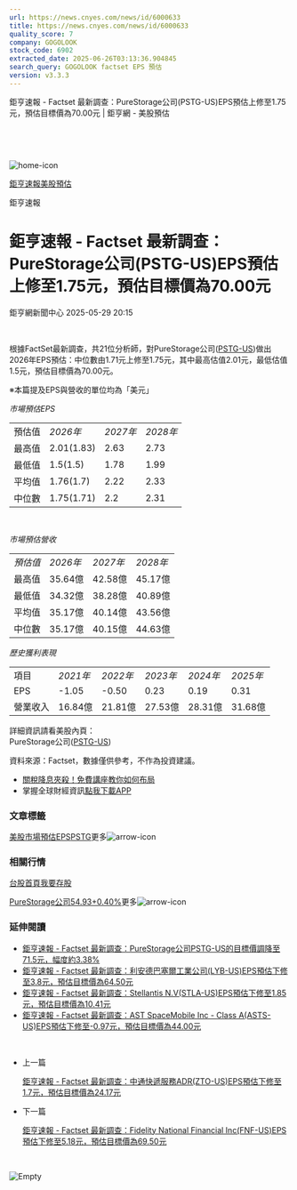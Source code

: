 ```yaml
---
url: https://news.cnyes.com/news/id/6000633
title: https://news.cnyes.com/news/id/6000633
quality_score: 7
company: GOGOLOOK
stock_code: 6902
extracted_date: 2025-06-26T03:13:36.904845
search_query: GOGOLOOK factset EPS 預估
version: v3.3.3
---
```


鉅亨速報 - Factset 最新調查：PureStorage公司(PSTG-US)EPS預估上修至1.75元，預估目標價為70.00元 | 鉅亨網 - 美股預估

‌

‌

![home-icon](/assets/icons/breadCrumb/symbol-icon-home.svg)

[鉅亨速報](/news/cat/anue_live)[美股預估](/news/cat/us_forecast)

鉅亨速報

# 鉅亨速報 - Factset 最新調查：PureStorage公司(PSTG-US)EPS預估上修至1.75元，預估目標價為70.00元

鉅亨網新聞中心 2025-05-29 20:15

‌

根據FactSet最新調查，共21位分析師，對PureStorage公司([PSTG-US](https://invest.cnyes.com/usstock/detail/PSTG))做出2026年EPS預估：中位數由1.71元上修至1.75元，其中最高估值2.01元，最低估值1.5元，預估目標價為70.00元。

※本篇提及EPS與營收的單位均為「美元」

*市場預估EPS*

|  |  |  |  |
| --- | --- | --- | --- |
| 預估值 | *2026年* | *2027年* | *2028年* |
| 最高值 | 2.01(1.83) | 2.63 | 2.73 |
| 最低值 | 1.5(1.5) | 1.78 | 1.99 |
| 平均值 | 1.76(1.7) | 2.22 | 2.33 |
| 中位數 | 1.75(1.71) | 2.2 | 2.31 |

‌

*市場預估營收*

|  |  |  |  |
| --- | --- | --- | --- |
| *預估值* | *2026年* | *2027年* | *2028年* |
| 最高值 | 35.64億 | 42.58億 | 45.17億 |
| 最低值 | 34.32億 | 38.28億 | 40.89億 |
| 平均值 | 35.17億 | 40.14億 | 43.56億 |
| 中位數 | 35.17億 | 40.15億 | 44.63億 |

*歷史獲利表現*

|  |  |  |  |  |  |
| --- | --- | --- | --- | --- | --- |
| 項目 | *2021年* | *2022年* | *2023年* | *2024年* | *2025年* |
| EPS | -1.05 | -0.50 | 0.23 | 0.19 | 0.31 |
| 營業收入 | 16.84億 | 21.81億 | 27.53億 | 28.31億 | 31.68億 |

詳細資訊請看美股內頁：  
PureStorage公司([PSTG-US](https://invest.cnyes.com/usstock/detail/PSTG))

資料來源：Factset，數據僅供參考，不作為投資建議。

* [關稅降息夾殺！免費講座教你如何布局](https://events.cnyes.com/rsc2025H2-35584?utm_source=anue&utm_medium=usstocks_end)
* 掌握全球財經資訊[點我下載APP](http://www.cnyes.com/app/?utm_source=mweb&utm_medium=HamMenuBanner&utm_campaign=fixed&utm_content=entr)

### 文章標籤

[美股](https://news.cnyes.com/tag/美股 "美股")[市場預估](https://news.cnyes.com/tag/市場預估 "市場預估")[EPS](https://news.cnyes.com/tag/EPS "EPS")[PSTG](https://news.cnyes.com/tag/PSTG "PSTG")更多![arrow-icon](/assets/icons/arrows/arrow-down.svg)

### 相關行情

[台股首頁](https://www.cnyes.com/twstock)[我要存股](https://supr.link/8OHaU)

[PureStorage公司54.93+0.40%](https://invest.cnyes.com/usstock/detail/PSTG)更多![arrow-icon](/assets/icons/arrows/arrow-down.svg)

### 延伸閱讀

* [鉅亨速報 - Factset 最新調查：PureStorage公司PSTG-US的目標價調降至71.5元，幅度約3.38%](/news/id/5953351)
* [鉅亨速報 - Factset 最新調查：利安德巴塞爾工業公司(LYB-US)EPS預估下修至3.8元，預估目標價為64.50元](/news/id/6038732)
* [鉅亨速報 - Factset 最新調查：Stellantis N.V(STLA-US)EPS預估下修至1.85元，預估目標價為10.41元](/news/id/6038700)
* [鉅亨速報 - Factset 最新調查：AST SpaceMobile Inc - Class A(ASTS-US)EPS預估下修至-0.97元，預估目標價為44.00元](/news/id/6038639)

‌

* 上一篇

  [鉅亨速報 - Factset 最新調查：中通快遞服務ADR(ZTO-US)EPS預估下修至1.7元，預估目標價為24.17元](/news/id/6000821)
* 下一篇

  [鉅亨速報 - Factset 最新調查：Fidelity National Financial Inc(FNF-US)EPS預估下修至5.18元，預估目標價為69.50元](/news/id/5998642)

‌

![Empty](/assets/icons/skeleton/empty-image.svg)

‌
